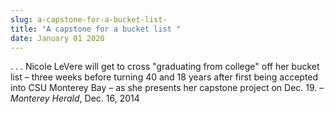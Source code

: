 ```yaml
---
slug: a-capstone-for-a-bucket-list-
title: "A capstone for a bucket list "
date: January 01 2020
---
```


 
<p>
  . . . Nicole LeVere will get to cross "graduating from college" off her bucket
  list – three weeks before turning 40 and 18 years after first being accepted
  into CSU Monterey Bay – as she presents her capstone project on Dec. 19. –
  <em>Monterey Herald</em>, Dec. 16, 2014
</p>
 
